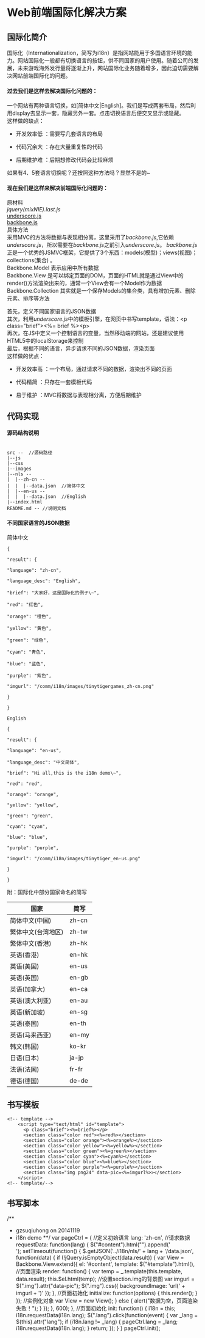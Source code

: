 # Web前端国际化解决方案

## **国际化简介**

国际化（Internationalization，简写为i18n）是指网站能用于多国语言环境的能力。网站国际化一般都有切换语言的按钮，供不同国家的用户使用。随着公司的发展，未来游戏海外发行量将逐渐上升，网站国际化业务随着增多，因此迫切需要解决网站前端国际化的问题。

#### 过去我们是这样去解决国际化问题的：

  
一个网站有两种语言切换，如[简体中文\|English]。我们是写成两套布局，然后利用display去显示一套，隐藏另外一套。点击切换语言后便交叉显示或隐藏。  
这样做的缺点：

-   开发效率低 ：需要写几套语言的布局

-   代码冗余大 ：存在大量重复性的代码

-   后期维护难 ：后期想修改代码会比较麻烦

如果有4、5套语言切换呢？还按照这种方法吗？显然不是的\~

#### 现在我们是这样来解决前端国际化问题的：

原材料  
*jquery(mixNIE).last.js*  
[underscore.js](http://res.nie.netease.com/comm/i18n/js/underscore.js)  
[backbone.js](http://res.nie.netease.com/comm/i18n/js/backbone.js)  
具体方法  
采用MVC的方法将数据与表现相分离，这里采用了*backbone.js*,它依赖*underscore.js*，所以需要在*backbone.js*之前引入*underscore.js*。
*backbone.js*正是一个优秀的JSMVC框架，它提供了3个东西：models(模型)；views(视图)；collections(集合)
。  
Backbone.Model 表示应用中所有数据  
Backbone.View
是可以绑定页面的DOM，页面的HTML就是通过View中的render()方法渲染出来的，通常一个View会有一个Model作为数据  
Backbone.Collection
其实就是一个保存Models的集合类，具有增加元素、删除元素、排序等方法

首先，定义不同国家语言的JSON数据  
其次，利用*underscore.js*中的模板引擎，在网页中书写template，语法：<p
class="brief"\>\<%= brief %\><p\>  
再次，在JS中定义一个控制语言的变量，当然移动端的网站，还是建议使用HTML5中的localStorage来控制  
最后，根据不同的语言，异步请求不同的JSON数据，渲染页面  
这样做的优点：

-   开发效率高 ：一个布局，通过请求不同的数据，渲染出不同的页面

-   代码精简 ：只存在一套模板代码

-   易于维护 ：MVC将数据与表现相分离，方便后期维护

## **代码实现**

#### 源码结构说明

```

src --  //源码路径
|--js
|--css
|--images
|--nls --
|  |--zh-cn --
|  |  |--data.json  //简体中文
|  |--en-us --
|  |  |--data.json  //English
|--index.html
README.md -- //说明文档
```

#### 不同国家语言的JSON数据

简体中文

```
{

"result": {

"language": "zh-cn",

"language_desc": "English",

"brief": "大家好，这是国际化的例子\~",

"red": "红色",

"orange": "橙色",

"yellow": "黄色",

"green": "绿色",

"cyan": "青色",

"blue": "蓝色",

"purple": "紫色",

"imgurl": "/comm/i18n/images/tinytigergames_zh-cn.png"

}

}

English

{

"result": {

"language": "en-us",

"language_desc": "中文简体",

"brief": "Hi all,this is the i18n demo\~",

"red": "red",

"orange": "orange",

"yellow": "yellow",

"green": "green",

"cyan": "cyan",

"blue": "blue",

"purple": "purple",

"imgurl": "/comm/i18n/images/tinytiger_en-us.png"

}

}
```

附：国际化中部分国家命名的简写

| **国家**           | **简写** |
|--------------------|----------|
| 简体中文(中国)     | zh-cn    |
| 繁体中文(台湾地区) | zh-tw    |
| 繁体中文(香港)     | zh-hk    |
| 英语(香港)         | en-hk    |
| 英语(美国)         | en-us    |
| 英语(英国)         | en-gb    |
| 英语(加拿大)       | en-ca    |
| 英语(澳大利亚)     | en-au    |
| 英语(新加坡)       | en-sg    |
| 英语(泰国)         | en-th    |
| 英语(马来西亚)     | en-my    |
| 韩文(韩国)         | ko-kr    |
| 日语(日本)         | ja-jp    |
| 法语(法国)         | fr-fr    |
| 德语(德国)         | de-de    |

## **书写模板**

```
<!-- template -->
    <script type="text/html" id="template">
      <p class="brief"><%=brief%></p>
      <section class="color red"><%=red%></section>
      <section class="color orange"><%=orange%></section>
      <section class="color yellow"><%=yellow%></section>
      <section class="color green"><%=green%></section>
      <section class="color cyan"><%=cyan%></section>
      <section class="color blue"><%=blue%></section>
      <section class="color purple"><%=purple%></section>
      <section class="img png24" data-pic=<%=imgurl%>></section>
    </script>
<!-- template/-->
```

## **书写脚本**

/**
 * gzsuqiuhong on 20141119
 * i18n demo
 **/
var pageCtrl = {
    //定义初始语言
    lang: 'zh-cn',
    //请求数据
    requestData: function(lang) {
        $("#content").html("").append('<section class="loading"></section>');
        setTimeout(function() {
            $.getJSON('../i18n/nls/' + lang + '/data.json', function(data) {
                if (!jQuery.isEmptyObject(data.result)) {
                    var View = Backbone.View.extend({
                        el: '#content',
                        template: $("#template").html(),
                        //页面渲染
                        render: function() {
                            var temp = _.template(this.template, data.result);
                            this.$el.html(temp);
                            //设置section.img的背景图
                            var imgurl = $(".img").attr("data-pic");
                            $(".img").css({
                                backgroundImage: 'url(' + imgurl + ')'
                            });
                        },
                        //页面初始化
                        initialize: function(options) {
                            this.render();
                        }
                    });
                    //实例化对象
                    var View = new View();
                } else {
                    alert("数据为空，页面渲染失败！");
                }
            });
        }, 600);
    },
    //页面初始化
    init: function() {
        i18n = this;
        i18n.requestData(i18n.lang);
        $(".lang").click(function(event) {
            var _lang = $(this).attr("lang");
            if (i18n.lang != _lang) {
                pageCtrl.lang = _lang;
                i18n.requestData(i18n.lang);
            }
            return;
        });
    }
}
pageCtrl.init();
```